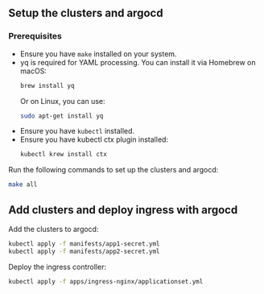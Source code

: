 ## Setup the clusters and argocd

### Prerequisites
- Ensure you have `make` installed on your system.
- yq is required for YAML processing. You can install it via Homebrew on macOS:
  ```bash
  brew install yq
  ```
  Or on Linux, you can use:
  ```bash
  sudo apt-get install yq
  ```
- Ensure you have `kubectl` installed.
- Ensure you have kubectl ctx plugin installed:
  ```bash
  kubectl krew install ctx
  ```

Run the following commands to set up the clusters and argocd:

```bash
make all
```

## Add clusters and deploy ingress with argocd

Add the clusters to argocd:

```bash
kubectl apply -f manifests/app1-secret.yml
kubectl apply -f manifests/app2-secret.yml
```

Deploy the ingress controller:

```bash
kubectl apply -f apps/ingress-nginx/applicationset.yml
```